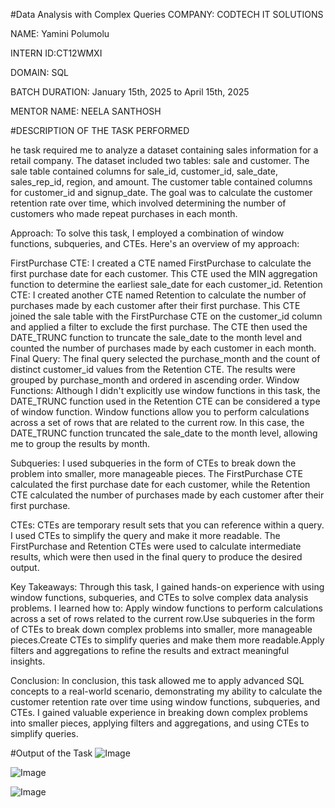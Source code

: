 #Data Analysis with Complex Queries
COMPANY: CODTECH IT SOLUTIONS

NAME: Yamini Polumolu

INTERN ID:CT12WMXI 

DOMAIN: SQL

BATCH DURATION: January 15th, 2025 to April 15th, 2025

MENTOR NAME: NEELA SANTHOSH

#DESCRIPTION OF THE TASK PERFORMED

he task required me to analyze a dataset containing sales information for a retail company. The dataset included two tables: sale and customer. The sale table contained columns for sale_id, customer_id, sale_date, sales_rep_id, region, and amount. The customer table contained columns for customer_id and signup_date. The goal was to calculate the customer retention rate over time, which involved determining the number of customers who made repeat purchases in each month.

Approach: To solve this task, I employed a combination of window functions, subqueries, and CTEs. Here's an overview of my approach:

FirstPurchase CTE: I created a CTE named FirstPurchase to calculate the first purchase date for each customer. This CTE used the MIN aggregation function to determine the earliest sale_date for each customer_id.
Retention CTE: I created another CTE named Retention to calculate the number of purchases made by each customer after their first purchase. This CTE joined the sale table with the FirstPurchase CTE on the customer_id column and applied a filter to exclude the first purchase. The CTE then used the DATE_TRUNC function to truncate the sale_date to the month level and counted the number of purchases made by each customer in each month.
Final Query: The final query selected the purchase_month and the count of distinct customer_id values from the Retention CTE. The results were grouped by purchase_month and ordered in ascending order.
Window Functions: Although I didn't explicitly use window functions in this task, the DATE_TRUNC function used in the Retention CTE can be considered a type of window function. Window functions allow you to perform calculations across a set of rows that are related to the current row. In this case, the DATE_TRUNC function truncated the sale_date to the month level, allowing me to group the results by month.

Subqueries: I used subqueries in the form of CTEs to break down the problem into smaller, more manageable pieces. The FirstPurchase CTE calculated the first purchase date for each customer, while the Retention CTE calculated the number of purchases made by each customer after their first purchase.

CTEs: CTEs are temporary result sets that you can reference within a query. I used CTEs to simplify the query and make it more readable. The FirstPurchase and Retention CTEs were used to calculate intermediate results, which were then used in the final query to produce the desired output.

Key Takeaways: Through this task, I gained hands-on experience with using window functions, subqueries, and CTEs to solve complex data analysis problems. I learned how to: Apply window functions to perform calculations across a set of rows related to the current row.Use subqueries in the form of CTEs to break down complex problems into smaller, more manageable pieces.Create CTEs to simplify queries and make them more readable.Apply filters and aggregations to refine the results and extract meaningful insights.

Conclusion: In conclusion, this task allowed me to apply advanced SQL concepts to a real-world scenario, demonstrating my ability to calculate the customer retention rate over time using window functions, subqueries, and CTEs. I gained valuable experience in breaking down complex problems into smaller pieces, applying filters and aggregations, and using CTEs to simplify queries.

#Output of the Task
![Image](https://github.com/user-attachments/assets/d4cf5f33-bb1c-4d17-a881-e34405f40b72)

![Image](https://github.com/user-attachments/assets/73e854b2-b61a-4cb3-9ca9-dc36cbabd992)

![Image](https://github.com/user-attachments/assets/c3ee4fcf-b5a4-4a78-abb8-0b4472952293)
